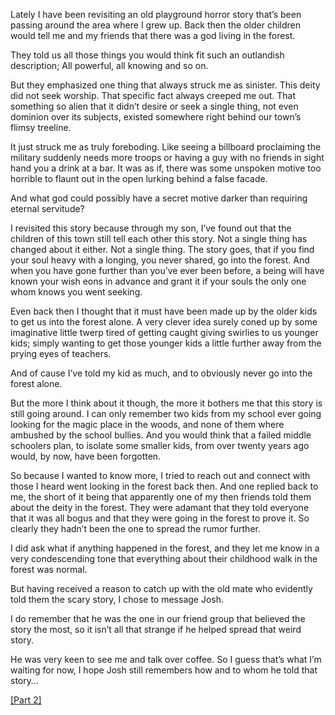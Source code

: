Lately I have been revisiting an old playground horror story that’s been passing around the area where I grew up. Back then the older children would tell me and my friends that there was a god living in the forest.

They told us all those things you would think fit such an outlandish description; All powerful, all knowing and so on.

But they emphasized one thing that always struck me as sinister. This deity did not seek worship. That specific fact always creeped me out. That something so alien that it didn’t desire or seek a single thing, not even dominion over its subjects, existed somewhere right behind our town’s flimsy treeline.

It just struck me as truly foreboding. Like seeing a billboard proclaiming the military suddenly needs more troops or having a guy with no friends in sight hand you a drink at a bar. It was as if, there was some unspoken motive too horrible to flaunt out in the open lurking behind a false facade.

And what god could possibly have a secret motive darker than requiring eternal servitude?

I revisited this story because through my son, I’ve found out that the children of this town still tell each other this story. Not a single thing has changed about it either. Not a single thing. The story goes, that if you find your soul heavy with a longing, you never shared, go into the forest. And when you have gone further than you’ve ever been before, a being will have known your wish eons in advance and grant it if your souls the only one whom knows you went seeking.

Even back then I thought that it must have been made up by the older kids to get us into the forest alone. A very clever idea surely coned up by some imaginative little twerp tired of getting caught giving swirlies to us younger kids; simply wanting to get those younger kids a little further away from the prying eyes of teachers.

And of cause I’ve told my kid as much, and to obviously never go into the forest alone.

But the more I think about it though, the more it bothers me that this story is still going around. I can only remember two kids from my school ever going looking for the magic place in the woods, and none of them where ambushed by the school bullies. And you would think that a failed middle schoolers plan, to isolate some smaller kids, from over twenty years ago would, by now, have been forgotten.

So because I wanted to know more, I tried to reach out and connect with those I heard went looking in the forest back then. And one replied back to me, the short of it being that apparently one of my then friends told them about the deity in the forest. They were adamant that they told everyone that it was all bogus and that they were going in the forest to prove it. So clearly they hadn’t been the one to spread the rumor further.

I did ask what if anything happened in the forest, and they let me know in a very condescending tone that everything about their childhood walk in the forest was normal.

But having received a reason to catch up with the old mate who evidently told them the scary story, I chose to message Josh.

I do remember that he was the one in our friend group that believed the story the most, so it isn’t all that strange if he helped spread that weird story.

He was very keen to see me and talk over coffee. So I guess that’s what I’m waiting for now, I hope Josh still remembers how and to whom he told that story…

[\[Part 2\]](https://www.reddit.com/r/nosleep/comments/1gz4xch/a_god_in_the_woods_part_2_investigation/)